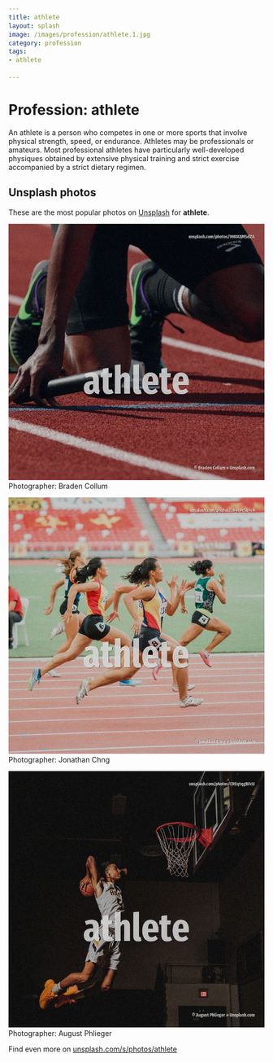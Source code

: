 ```yaml
---
title: athlete
layout: splash
image: /images/profession/athlete.1.jpg
category: profession
tags:
- athlete

---
```

# Profession: athlete

An athlete  is a person who competes in one or more sports that involve physical strength, speed,  or endurance.  Athletes may be professionals or amateurs. Most professional athletes have particularly well-developed physiques obtained by extensive  physical training and strict exercise accompanied by a strict dietary regimen.  

 
## Unsplash photos
These are the most popular photos on [Unsplash](https://unsplash.com) for **athlete**.
 
![athlete](/images/profession/athlete.1.jpg)
Photographer:  Braden Collum
 
![athlete](/images/profession/athlete.2.jpg)
Photographer:  Jonathan Chng
 
![athlete](/images/profession/athlete.3.jpg)
Photographer:  August Phlieger
 
Find even more on [unsplash.com/s/photos/athlete](https://unsplash.com/s/photos/athlete)
 
